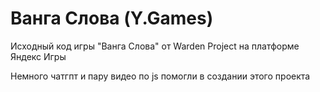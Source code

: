# Ванга Слова (Y.Games)
Исходный код игры "Ванга Слова" от Warden Project на платформе Яндекс Игры

Немного чатгпт и пару видео по js помогли в создании этого проекта
